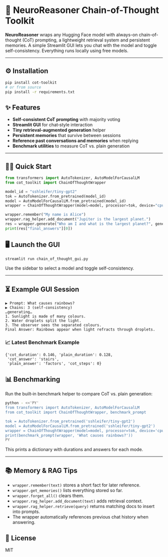 # 🚀 NeuroReasoner Chain-of-Thought Toolkit

**NeuroReasoner** wraps any Hugging Face model with always-on chain-of-thought (CoT) prompting, a lightweight retrieval system and persistent memories. A simple Streamlit GUI lets you chat with the model and toggle self-consistency. Everything runs locally using free models.

---

## ⚙️ Installation
```bash
pip install cot-toolkit
# or from source
pip install -r requirements.txt
```

## ✨ Features
- **Self‑consistent CoT prompting** with majority voting
- **Streamlit GUI** for chat‑style interaction
- **Tiny retrieval‑augmented generation** helper
- **Persistent memories** that survive between sessions
- **Reference past conversations and memories** when replying
- **Benchmark utilities** to measure CoT vs. plain generation

---

## 👩‍💻 Quick Start
```python
from transformers import AutoTokenizer, AutoModelForCausalLM
from cot_toolkit import ChainOfThoughtWrapper

model_id = "sshleifer/tiny-gpt2"
tok = AutoTokenizer.from_pretrained(model_id)
model = AutoModelForCausalLM.from_pretrained(model_id)
wrapper = ChainOfThoughtWrapper(model=model, processor=tok, device="cpu")

wrapper.remember("My name is Alice")
wrapper.rag_helper.add_document("Jupiter is the largest planet.")
res = wrapper.generate("Who am I and what is the largest planet?", generation_params={"max_new_tokens":16})
print(res["final_answers"][0])
```

## 🖥️ Launch the GUI
```bash
streamlit run chain_of_thought_gui.py
```
Use the sidebar to select a model and toggle self-consistency.

---

## ⏳ Example GUI Session
```
▶ Prompt: What causes rainbows?
▶ Chains: 3 (self-consistency)
…generating…
1. Sunlight is made of many colours.
2. Water droplets split the light.
3. The observer sees the separated colours.
Final Answer: Rainbows appear when light refracts through droplets.
```

### 📈 Latest Benchmark Example
```
{'cot_duration': 0.146, 'plain_duration': 0.128,
 'cot_answer': 'stairs',
 'plain_answer': 'factors', 'cot_steps': 0}
```

## 📊 Benchmarking
Run the built‑in benchmark helper to compare CoT vs. plain generation:

```bash
python - <<'PY'
from transformers import AutoTokenizer, AutoModelForCausalLM
from cot_toolkit import ChainOfThoughtWrapper, benchmark_prompt

tok = AutoTokenizer.from_pretrained('sshleifer/tiny-gpt2')
model = AutoModelForCausalLM.from_pretrained('sshleifer/tiny-gpt2')
wrapper = ChainOfThoughtWrapper(model=model, processor=tok, device='cpu')
print(benchmark_prompt(wrapper, 'What causes rainbows?'))
PY
```
This prints a dictionary with durations and answers for each mode.

---

## 📚 Memory & RAG Tips
- `wrapper.remember(text)` stores a short fact for later reference.
- `wrapper.get_memories()` lists everything stored so far.
- `wrapper.forget_all()` clears them.
- `wrapper.rag_helper.add_document(text)` adds retrieval context.
- `wrapper.rag_helper.retrieve(query)` returns matching docs to insert into prompts.
- The wrapper automatically references previous chat history when answering.

## 📜 License
MIT
